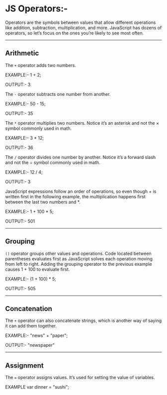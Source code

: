 # JS Operators:-

Operators are the symbols between values that allow different operations like addition, subtraction, multiplication, and more.
JavaScript has dozens of operators, so let’s focus on the ones you’re likely to see most often.

___
## Arithmetic 

The `+` operator adds two numbers.

EXAMPLE:-
1 + 2;

OUTPUT:-
3

The `-` operator subtracts one number from another.

EXAMPLE:-
50 - 15;

OUTPUT:-
35

The `*` operator multiplies two numbers. Notice it’s an asterisk and not the × symbol commonly used in math.

EXAMPLE:-
3 * 12;

OUTPUT:-
36

The `/` operator divides one number by another. Notice it’s a forward slash and not the ÷ symbol commonly used in math.

EXAMPLE:-
12 / 4;

OUTPUT:-
3

JavaScript expressions follow an order of operations, so even though + is written first in the following example, 
the multiplication happens first between the last two numbers and *.

EXAMPLE:-
1 + 100 * 5;

OUTPUT:-
501

___
## Grouping

`()` operator groups other values and operations. Code located between parentheses evaluates first as JavaScript
solves each operation moving from left to right.
Adding the grouping operator to the previous example causes 1 + 100 to evaluate first.

EXAMPLE:-
(1 + 100) * 5;

OUTPUT:-
505

___
## Concatenation

The `+` operator can also concatenate strings, which is another way of saying it can add them together.

EXAMPLE:-
"news" + "paper";

OUTPUT:-
"newspaper"

___
## Assignment
The `=` operator assigns values. It’s used for setting the value of variables.

EXAMPLE
var dinner = "sushi";
